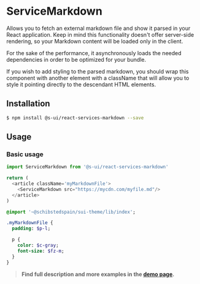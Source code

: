 # ServiceMarkdown

Allows you to fetch an external markdown file and show it parsed in your React application. Keep in mind this functionality doesn't offer server-side rendering, so your Markdown content will be loaded only in the client.

For the sake of the performance, it asynchronously loads the needed dependencies in order to be optimized for your bundle.

If you wish to add styling to the parsed markdown, you should wrap this component with another element with a className that will allow you to style it pointing directly to the descendant HTML elements.

## Installation

```sh
$ npm install @s-ui/react-services-markdown --save
```

## Usage

### Basic usage
```js
import ServiceMarkdown from '@s-ui/react-services-markdown'

return (
  <article className='myMarkdownFile'>
    <ServiceMarkdown src="https://mycdn.com/myfile.md"/>
  </article>
)
```

```sass
@import '~@schibstedspain/sui-theme/lib/index';

.myMarkdownFile {
  padding: $p-l;

  p {
    color: $c-gray;
    font-size: $fz-m;
  }
}
```

> **Find full description and more examples in the [demo page](/workbench/services/markdown/demo).**
